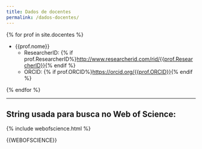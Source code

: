 ```yaml
---
title: Dados de docentes
permalink: /dados-docentes/
---
```


{% for prof in site.docentes %}

- {{prof.nome}}
    - ResearcherID: {% if prof.ResearcherID%}<http://www.researcherid.com/rid/{{prof.ResearcherID}}>{% endif %}
    - ORCID: {% if prof.ORCID%}<https://orcid.org/{{prof.ORCID}}>{% endif %}

{% endfor %}

---

## String usada para busca no Web of Science:

{% include webofscience.html %}

<div class="card">
  <div class="card-body">
    {{WEBOFSCIENCE}}
  </div>
</div>
